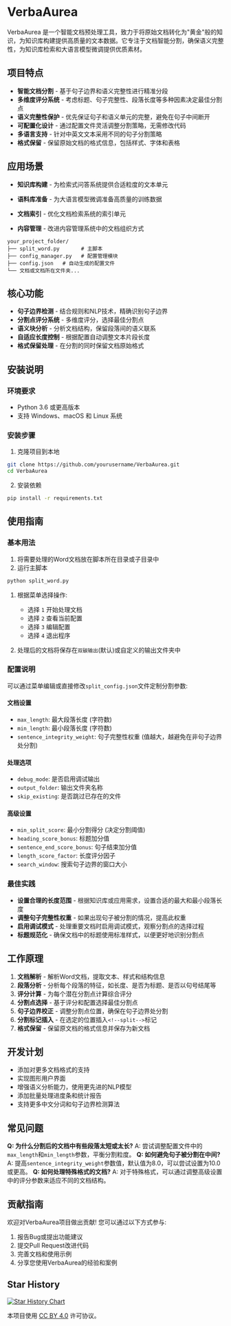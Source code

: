 # VerbaAurea

VerbaAurea 是一个智能文档预处理工具，致力于将原始文档转化为"黄金"般的知识，为知识库构建提供高质量的文本数据。它专注于文档智能分割，确保语义完整性，为知识库检索和大语言模型微调提供优质素材。

## 项目特点

- **智能文档分割** - 基于句子边界和语义完整性进行精准分段
- **多维度评分系统** - 考虑标题、句子完整性、段落长度等多种因素决定最佳分割点
- **语义完整性保护** - 优先保证句子和语义单元的完整，避免在句子中间断开
- **可配置化设计** - 通过配置文件灵活调整分割策略，无需修改代码
- **多语言支持** - 针对中英文文本采用不同的句子分割策略
- **格式保留** - 保留原始文档的格式信息，包括样式、字体和表格

## 应用场景

- **知识库构建** - 为检索式问答系统提供合适粒度的文本单元

- **语料库准备** - 为大语言模型微调准备高质量的训练数据

- **文档索引** - 优化文档检索系统的索引单元

- **内容管理** - 改进内容管理系统中的文档组织方式

  

```
your_project_folder/
├── split_word.py       # 主脚本
├── config_manager.py   # 配置管理模块
├── config.json   # 自动生成的配置文件
└── 文档或文档所在文件夹...
```



## 核心功能

- **句子边界检测** - 结合规则和NLP技术，精确识别句子边界
- **分割点评分系统** - 多维度评分，选择最佳分割点
- **语义块分析** - 分析文档结构，保留段落间的语义联系
- **自适应长度控制** - 根据配置自动调整文本片段长度
- **格式保留处理** - 在分割的同时保留文档原始格式

## 安装说明

### 环境要求

- Python 3.6 或更高版本
- 支持 Windows、macOS 和 Linux 系统



### 安装步骤

1. 克隆项目到本地

```bash
git clone https://github.com/yourusername/VerbaAurea.git
cd VerbaAurea
```

2. 安装依赖

```bash
pip install -r requirements.txt
```

## 使用指南

### 基本用法

1. 将需要处理的Word文档放在脚本所在目录或子目录中
2. 运行主脚本

```bash
python split_word.py
```

1. 根据菜单选择操作:
   - 选择 `1` 开始处理文档
   - 选择 `2` 查看当前配置
   - 选择 `3` 编辑配置
   - 选择 `4` 退出程序

1. 处理后的文档将保存在`双碳输出`(默认)或自定义的输出文件夹中

### 配置说明

可以通过菜单编辑或直接修改`split_config.json`文件定制分割参数:

#### 文档设置

- `max_length`: 最大段落长度 (字符数)
- `min_length`: 最小段落长度 (字符数)
- `sentence_integrity_weight`: 句子完整性权重 (值越大，越避免在非句子边界处分割)

#### 处理选项

- `debug_mode`: 是否启用调试输出
- `output_folder`: 输出文件夹名称
- `skip_existing`: 是否跳过已存在的文件

#### 高级设置

- `min_split_score`: 最小分割得分 (决定分割阈值)
- `heading_score_bonus`: 标题加分值
- `sentence_end_score_bonus`: 句子结束加分值
- `length_score_factor`: 长度评分因子
- `search_window`: 搜索句子边界的窗口大小

### 最佳实践

- **设置合理的长度范围** - 根据知识库或应用需求，设置合适的最大和最小段落长度
- **调整句子完整性权重** - 如果出现句子被分割的情况，提高此权重
- **启用调试模式** - 处理重要文档时启用调试模式，观察分割点的选择过程
- **标题规范化** - 确保文档中的标题使用标准样式，以便更好地识别分割点

## 工作原理

1. **文档解析** - 解析Word文档，提取文本、样式和结构信息
2. **段落分析** - 分析每个段落的特征，如长度、是否为标题、是否以句号结尾等
3. **评分计算** - 为每个潜在分割点计算综合评分
4. **分割点选择** - 基于评分和配置选择最佳分割点
5. **句子边界校正** - 调整分割点位置，确保在句子边界处分割
6. **分割标记插入** - 在选定的位置插入`<!--split-->`标记
7. **格式保留** - 保留原文档的格式信息并保存为新文档

## 开发计划

-  添加对更多文档格式的支持
-  实现图形用户界面
-  增强语义分析能力，使用更先进的NLP模型
-  添加批量处理进度条和统计报告
-  支持更多中文分词和句子边界检测算法

## 常见问题

**Q: 为什么分割后的文档中有些段落太短或太长?** A: 尝试调整配置文件中的`max_length`和`min_length`参数，平衡分割粒度。
**Q: 如何避免句子被分割在中间?** A: 提高`sentence_integrity_weight`参数值，默认值为8.0，可以尝试设置为10.0或更高。
**Q: 如何处理特殊格式的文档?** A: 对于特殊格式，可以通过调整高级设置中的评分参数来适应不同的文档结构。

## 贡献指南

欢迎对VerbaAurea项目做出贡献! 您可以通过以下方式参与:

1. 报告Bug或提出功能建议
2. 提交Pull Request改进代码
3. 完善文档和使用示例
4. 分享您使用VerbaAurea的经验和案例

## Star History

[![Star History Chart](https://api.star-history.com/svg?repos=AEPAX/VerbaAurea&type=Date)](https://www.star-history.com/#AEPAX/VerbaAurea&Date)

本项目使用 [CC BY 4.0](https://creativecommons.org/licenses/by/4.0/) 许可协议。
